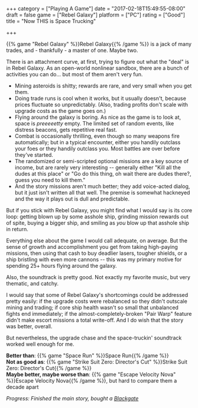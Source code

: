 +++
category = ["Playing A Game"]
date = "2017-02-18T15:49:55-08:00"
draft = false
game = ["Rebel Galaxy"]
platform = ["PC"]
rating = ["Good"]
title = "Now THIS is Space Trucking"

+++

{{% game "Rebel Galaxy" %}}Rebel Galaxy{{% /game %}} is a jack of many trades, and - thankfully - a master of one.  Maybe two.

There is an attachment curve, at first, trying to figure out what the "deal" is in Rebel Galaxy.  As an open-world nonlinear sandbox, there are a bunch of activities you can do... but most of them aren't very fun.

* Mining asteroids is shitty; rewards are rare, and very small when you get them.
* Doing trade runs is cool when it works, but it usually doesn't, because prices fluctuate so unpredictably.  (Also, trading profits don't scale with upgrade costs as the game goes on.)
* Flying around the galaxy is boring.  As nice as the game is to look at, space is <i>preeeeetty</i> empty.  The limited set of random events, like distress beacons, gets repetitive real fast.
* Combat is occasionally thrilling, even though so many weapons fire automatically; but in a typical encounter, either you handily outclass your foes or they handily outclass you.  Most battles are over before they've started.
* The randomized or semi-scripted optional missions are a key source of income, but are rarely very interesting -- generally either "Kill all the dudes at this place" or "Go do this thing, oh wait there are dudes there?, guess you need to kill them."
* And the story missions aren't much better; they add voice-acted dialog, but it just isn't written all that well.  The premise is somewhat hackneyed and the way it plays out is dull and predictable.

But if you stick with Rebel Galaxy, you might find what I would say is its core loop: getting blown up by some asshole ship, grinding mission rewards out of spite, buying a bigger ship, and smiling as <i>you</i> blow up that asshole ship in return.

Everything else about the game I would call adequate, on average.  But the sense of growth and accomplishment you get from taking high-paying missions, then using that cash to buy deadlier lasers, tougher shields, or a ship bristling with even more cannons -- this was my primary motive for spending 25+ hours flying around the galaxy.

Also, the soundtrack is pretty good.  Not exactly my favorite music, but very thematic, and catchy.

I would say that some of Rebel Galaxy's shortcomings could be addressed pretty easily: if the upgrade costs were rebalanced so they didn't outscale mining and trading; if core ship health wasn't so small that unbalanced fights end immediately; if the almost-completely-broken "Pair Warp" feature didn't make escort missions a total write-off.  And I do wish that the story was better, overall.

But nevertheless, the upgrade chase and the space-truckin' soundtrack worked well enough for me.

<b>Better than</b>: {{% game "Space Run" %}}Space Run{{% /game %}}  
<b>Not as good as</b>: {{% game "Strike Suit Zero: Director's Cut" %}}Strike Suit Zero: Director's Cut{{% /game %}}  
<b>Maybe better, maybe worse than</b>: {{% game "Escape Velocity Nova" %}}Escape Velocity Nova{{% /game %}}, but hard to compare them a decade apart

<i>Progress: Finished the main story, bought a <a href="http://rebelgalaxy.gamepedia.com/Ships/Blackgate">Blackgate</a></i>
